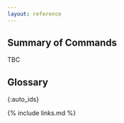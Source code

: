 ```yaml
---
layout: reference
---
```


## Summary of Commands

TBC

## Glossary

{:auto_ids}


{% include links.md %}

